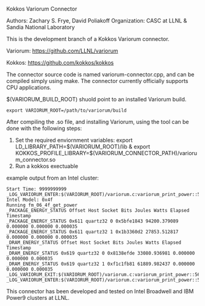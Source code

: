 Kokkos Variorum Connector

Authors: Zachary S. Frye, David Poliakoff
Organization: CASC at LLNL & Sandia National Laboratory 

This is the development branch of a Kokkos Variorum connector. 

Variorum: https://github.com/LLNL/variorum

Kokkos: https://github.com/kokkos/kokkos


The connector source code is named variorum-connector.cpp, and can be compiled simply using make. The connector currently officially supports CPU applications. 

$(VARIORUM_BUILD_ROOT) shuold point to an installed Variorum build.

    export VARIORUM_ROOT=/path/to/variorum/build 

After compiling the .so file, and installing Variorum, using the tool can be done with the following steps:


1. Set the required enviornment variables: 
    export LD_LIBRARY_PATH=$(VARIORUM_ROOT)/lib & 
    export KOKKOS_PROFILE_LIBRARY=$(VARIORUM_CONNECTOR_PATH)/variorum_connector.so
2. Run a kokkos exectuable

example output from an Intel cluster:

    Start Time: 9999999999
    _LOG_VARIORUM_ENTER:$(VARIORUM_ROOT)/variorum.c:variorum_print_power::552
    Intel Model: 0x4f
    Running fm_06_4f_get_power
    _PACKAGE_ENERGY_STATUS Offset Host Socket Bits Joules Watts Elapsed Timestamp
    _PACKAGE_ENERGY_STATUS 0x611 quartz32 0 0x5bfe1843 94200.379089 0.000000 0.000000 0.000035
    _PACKAGE_ENERGY_STATUS 0x611 quartz32 1 0x1b3360d2 27853.512817 0.000000 0.000000 0.000035
    _DRAM_ENERGY_STATUS Offset Host Socket Bits Joules Watts Elapsed Timestamp
    _DRAM_ENERGY_STATUS 0x619 quartz32 0 0x8138efde 33080.936981 0.000000 0.000000 0.000035
    _DRAM_ENERGY_STATUS 0x619 quartz32 1 0xf1c1fb81 61889.982437 0.000000 0.000000 0.000035
    _LOG_VARIORUM_EXIT:$(VARIORUM_ROOT)/variorum.c:variorum_print_power::569
    _LOG_VARIORUM_ENTER:$(VARIORUM_ROOT)/variorum.c:variorum_print_power::552

This connector has been developed and tested on Intel Broadwell and IBM Power9 clusters at LLNL. 
